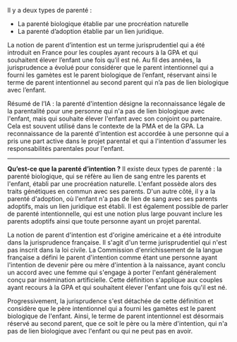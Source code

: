 Il y a deux types de parenté :
- La parenté biologique établie par une procréation naturelle
- La parenté d’adoption établie par un lien juridique.

La notion de parent d’intention est un terme jurisprudentiel qui a été introduit en France pour les couples ayant recours à la GPA et qui souhaitent élever l’enfant une fois qu’il est né. Au fil des années, la jurisprudence a évolué pour considérer que le parent intentionnel qui a fourni les gamètes est le parent biologique de l’enfant, réservant ainsi le terme de parent intentionnel au second parent qui n’a pas de lien biologique avec l’enfant.

Résumé de l’IA : la parenté d'intention désigne la reconnaissance légale de la parentalité pour une personne qui n'a pas de lien biologique avec l'enfant, mais qui souhaite élever l'enfant avec son conjoint ou partenaire. Cela est souvent utilisé dans le contexte de la PMA et de la GPA. La reconnaissance de la parenté d'intention est accordée à une personne qui a pris une part active dans le projet parental et qui a l'intention d'assumer les responsabilités parentales pour l'enfant.

--- 

**Qu’est-ce que la parenté d’intention ?**
Il existe deux types de parenté : la parenté biologique, qui se réfère au lien de sang entre les parents et l'enfant, établi par une procréation naturelle. L'enfant possède alors des traits génétiques en commun avec ses parents. D'un autre côté, il y a la parenté d'adoption, où l'enfant n'a pas de lien de sang avec ses parents adoptifs, mais un lien juridique est établi. Il est également possible de parler de parenté intentionnelle, qui est une notion plus large pouvant inclure les parents adoptifs ainsi que toute personne ayant un projet parental.

La notion de parent d'intention est d'origine américaine et a été introduite dans la jurisprudence française. Il s'agit d'un terme jurisprudentiel qui n'est pas inscrit dans la loi civile. La Commission d'enrichissement de la langue française a défini le parent d'intention comme étant une personne ayant l'intention de devenir père ou mère d'intention à la naissance, ayant conclu un accord avec une femme qui s'engage à porter l'enfant généralement conçu par insémination artificielle. Cette définition s'applique aux couples ayant recours à la GPA et qui souhaitent élever l'enfant une fois qu'il est né.

Progressivement, la jurisprudence s'est détachée de cette définition et considère que le père intentionnel qui a fourni les gamètes est le parent biologique de l'enfant. Ainsi, le terme de parent intentionnel est désormais réservé au second parent, que ce soit le père ou la mère d'intention, qui n'a pas de lien biologique avec l'enfant ou qui ne peut pas en avoir.